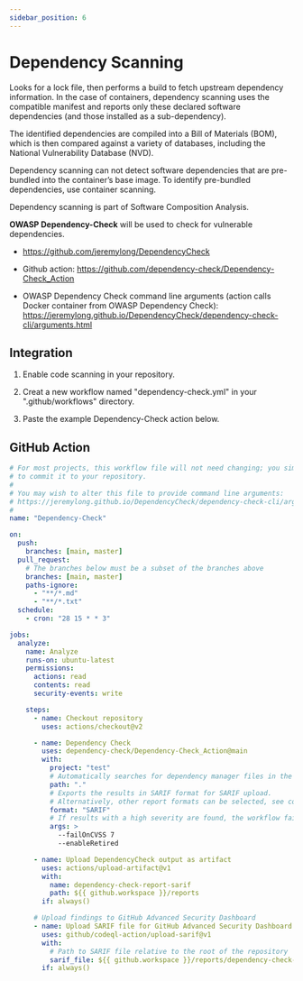 ```yaml
---
sidebar_position: 6
---
```


# Dependency Scanning

Looks for a lock file, then performs a build to fetch upstream dependency information. In the case of containers, dependency scanning uses the compatible manifest and reports only these declared software dependencies (and those installed as a sub-dependency).

The identified dependencies are compiled into a Bill of Materials (BOM), which is then compared against a variety of databases, including the National Vulnerability Database (NVD).

Dependency scanning can not detect software dependencies that are pre-bundled into the container’s base image. To identify pre-bundled dependencies, use container scanning.

Dependency scanning is part of Software Composition Analysis.

<b>OWASP Dependency-Check</b> will be used to check for vulnerable dependencies.

- https://github.com/jeremylong/DependencyCheck

- Github action: https://github.com/dependency-check/Dependency-Check_Action

- OWASP Dependency Check command line arguments (action calls Docker container from OWASP Dependency Check): https://jeremylong.github.io/DependencyCheck/dependency-check-cli/arguments.html

## Integration

1. Enable code scanning in your repository.

2. Creat a new workflow named "dependency-check.yml" in your ".github/workflows" directory.

3. Paste the example Dependency-Check action below.

## GitHub Action

```yml
# For most projects, this workflow file will not need changing; you simply need
# to commit it to your repository.
#
# You may wish to alter this file to provide command line arguments:
# https://jeremylong.github.io/DependencyCheck/dependency-check-cli/arguments.html
#
name: "Dependency-Check"

on:
  push:
    branches: [main, master]
  pull_request:
    # The branches below must be a subset of the branches above
    branches: [main, master]
    paths-ignore:
      - "**/*.md"
      - "**/*.txt"
  schedule:
    - cron: "28 15 * * 3"

jobs:
  analyze:
    name: Analyze
    runs-on: ubuntu-latest
    permissions:
      actions: read
      contents: read
      security-events: write

    steps:
      - name: Checkout repository
        uses: actions/checkout@v2

      - name: Dependency Check
        uses: dependency-check/Dependency-Check_Action@main
        with:
          project: "test"
          # Automatically searches for dependency manager files in the repository
          path: "."
          # Exports the results in SARIF format for SARIF upload.
          # Alternatively, other report formats can be selected, see command line arguments.
          format: "SARIF"
          # If results with a high severity are found, the workflow fails.
          args: >
            --failOnCVSS 7
            --enableRetired

      - name: Upload DependencyCheck output as artifact
        uses: actions/upload-artifact@v1
        with:
          name: dependency-check-report-sarif
          path: ${{ github.workspace }}/reports
        if: always()

      # Upload findings to GitHub Advanced Security Dashboard
      - name: Upload SARIF file for GitHub Advanced Security Dashboard
        uses: github/codeql-action/upload-sarif@v1
        with:
          # Path to SARIF file relative to the root of the repository
          sarif_file: ${{ github.workspace }}/reports/dependency-check-report.sarif
        if: always()
```
